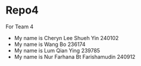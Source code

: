 # Repo4
For Team 4

* My name is Cheryn Lee Shueh Yin 240102
* My name is Wang Bo 236174
* My name is Lum Qian Ying 239785
* My name is Nur Farhana Bt Farishamudin 240912
